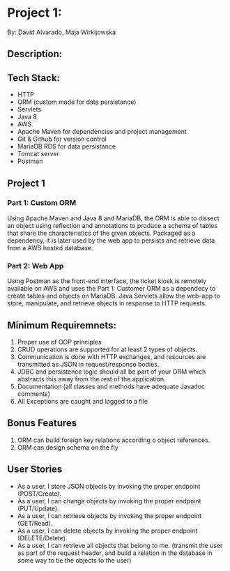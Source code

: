 # **Project 1:**
By: David Alvarado, Maja Wirkijowska

## Description:

## Tech Stack:
  - HTTP
  - ORM (custom made for data persistance)
  - Servlets
  - Java 8
  - AWS
  - Apache Maven for dependencies and project management
  - Git & Github for version control
  - MariaDB RDS for data persistance
  - Tomcat server 
  - Postman

## Project 1

### Part 1: Custom ORM
Using Apache Maven and Java 8 and MariaDB, the ORM is able to dissect an object using reflection and annotations to produce a schema of tables that share the characteristics of the given objects. Packaged as a dependency, it is later used by the web app to persists and retrieve data from a AWS hosted database.

### Part 2: Web App
Using Postman as the front-end interface, the ticket kiosk is remotely available on AWS and uses the Part 1: Customer ORM as a dependecy to create tables and objects on MariaDB. Java Servlets allow the web-app to store, manipulate, and retrieve objects in response to HTTP requests. 

## Minimum Requiremnets:
  1. Proper use of OOP principles
  2. CRUD operations are supported for at least 2 types of objects.
  3. Communication is done with HTTP exchanges, and resources are transmitted as JSON in request/response bodies.
  4. JDBC and persistence logic should all be part of your ORM which abstracts this away from the rest of the application.
  4. Documentation (all classes and methods have adequate Javadoc comments)
  5. All Exceptions are caught and logged to a file

## Bonus Features
  1. ORM can build foreign key relations according o object references.
  2. ORM can design schema on the fly

## User Stories
  - As a user, I store JSON objects by invoking the proper endpoint (POST/Create).
  - As a user, I can change objects by invoking the proper endpoint (PUT/Update).
  - As a user, I can retrieve objects by invoking the proper endpoint (GET/Read).
  - As a user, I can delete objects by invoking the proper endpoint (DELETE/Delete).
  - As a user, I can retrieve all objects that belong to me. (transmit the user as part of the request header, and build a relation in the    database in some way to tie the objects to the user)
